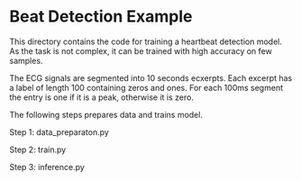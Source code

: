 # Beat Detection Example

This directory contains the code for training a heartbeat detection model. As the task is not complex, it can be trained with high accuracy on few samples.

The ECG signals are segmented into 10 seconds ecxerpts. Each excerpt has a label of length 100 containing zeros and ones. For each 100ms segment the entry is one if it is a peak, otherwise it is zero.

The following steps prepares data and trains model.

Step 1: data_preparaton.py

Step 2: train.py

Step 3: inference.py


